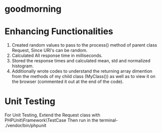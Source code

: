 # goodmorning

# Enhancing Functionalities
1. Created random values to pass to the process() method of parent class Request, Since URI's can be random. 
2. Calculated All response time in milliseconds.
3. Stored the response times and calculated mean, std and normalized histogram.
4. Additionally wrote codes to understand the returning array dimention from the methods of my child class (MyClass()) as well as to view it on the browser (commented it out at the end of the code).

# Unit Testing
For Unit Testing, Extend the Request class with PHPUnit\Framework\TestCase
Then run in the terminal-  ./vendor/bin/phpunit


